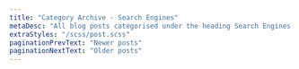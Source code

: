 ```yaml
---
title: "Category Archive - Search Engines"
metaDesc: "All blog posts categorised under the heading Search Engines. These are updated on a regular basis so do check back for updates."
extraStyles: "/scss/post.scss"
paginationPrevText: "Newer posts"
paginationNextText: "Older posts"
---
```

